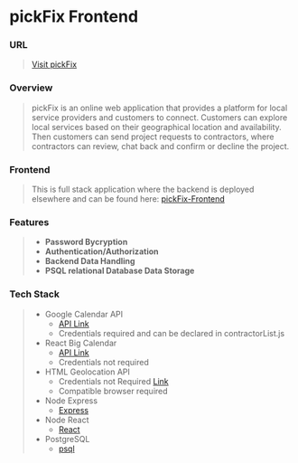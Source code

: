 # pickFix Frontend  
### URL
> [Visit pickFix](https://sable-able.surge.sh/login)   
### Overview
> pickFix is an online web application that provides a platform for local service providers and customers to connect. Customers can explore local services based on their geographical location and availability. Then customers can send project requests to contractors, where contractors can review, chat back and confirm or decline the project. 
 
 ### Frontend
> This is full stack application where the backend is deployed elsewhere and can be found here: [pickFix-Frontend](https://github.com/sanchece/pickFix/frontend/blob/main/README.md)  
 
### Features  
>* <strong> Password Bycryption </strong>
>* <strong> Authentication/Authorization </strong>
>* <strong> Backend  Data Handling </strong>
>* <strong> PSQL relational Database Data Storage </strong>


### Tech Stack
>* Google Calendar API
>   * [API Link](https://www.npmjs.com/package/google-map-react)
>   * Credentials required and can be declared in contractorList.js
>* React Big Calendar
>   * [API Link](https://www.npmjs.com/package/react-big-calendar)
>   * Credentials not required
>* HTML Geolocation API
>   * Credentials not Required [Link](https://www.w3schools.com/html/html5_geolocation.asp)
>   * Compatible browser required
>* Node Express
>   * [Express](https://expressjs.com/)
>* Node React
>   * [React](https://reactjs.org/)
>* PostgreSQL
>   * [psql](https://www.postgresql.org/)

